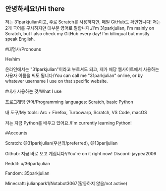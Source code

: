 ## 안녕하세요!/Hi there
저는 31parkjulian이고, 주로 Scratch를 사용하지만, 매일 GitHub도 확인합니다! 저는 2개 국어를 구사하지만 대부분 영어로 말합니다./I'm 31parkjulian, I'm mainly on Scratch, but I also check my GitHub every day! I'm bilingual but mostly speak English.

#대명사/Pronouns

He/him

온라인에서는 "31parkjulian"이라고 부르셔도 되고, 제가 해당 웹사이트에서 사용하는 사용자 이름을 써도 됩니다/You can call me "31parkjulian" online, or by whatever username I use on that specific website.

#내가 사용하는 것/What I use

프로그래밍 언어/Programming languages: Scratch, basic Python

내 도구/My tools: Arc + Firefox, Turbowarp, Scratch, VS Code, macOS

저는 지금 Python를 배우고 있어요./I'm currently learning Python!

#Accounts

Scratch: @31parkjulian(우선의/preferred), @13parljulian

Github: 지금 바로 보고 계십니다!/You're on it right now!
Discord: jaypea2006

Reddit: u/36parkjulian

Fandom: 35parkjulian

Minecraft: julianpark1/Notabot3067(활동하지 않음/not active)
<!--
**3qtvoyqoieuyot/3qtvoyqoieuyot** is a ✨ _special_ ✨ repository because its `README.md` (this file) appears on your GitHub profile.

Here are some ideas to get you started:

- 🔭 I’m currently working on ...
- 🌱 I’m currently learning ...
- 👯 I’m looking to collaborate on ...
- 🤔 I’m looking for help with ...
- 💬 Ask me about ...
- 📫 How to reach me: ...
- 😄 Pronouns: ...
- ⚡ Fun fact: ...
-->
